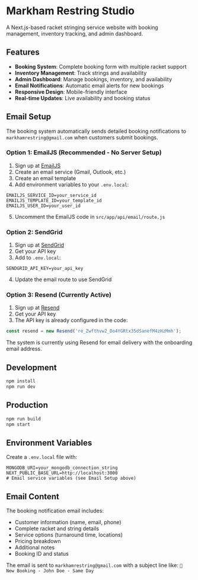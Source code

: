 # Markham Restring Studio

A Next.js-based racket stringing service website with booking management, inventory tracking, and admin dashboard.

## Features

- **Booking System**: Complete booking form with multiple racket support
- **Inventory Management**: Track strings and availability
- **Admin Dashboard**: Manage bookings, inventory, and availability
- **Email Notifications**: Automatic email alerts for new bookings
- **Responsive Design**: Mobile-friendly interface
- **Real-time Updates**: Live availability and booking status

## Email Setup

The booking system automatically sends detailed booking notifications to `markhamrestring@gmail.com` when customers submit bookings.

### Option 1: EmailJS (Recommended - No Server Setup)

1. Sign up at [EmailJS](https://www.emailjs.com/)
2. Create an email service (Gmail, Outlook, etc.)
3. Create an email template
4. Add environment variables to your `.env.local`:

```env
EMAILJS_SERVICE_ID=your_service_id
EMAILJS_TEMPLATE_ID=your_template_id
EMAILJS_USER_ID=your_user_id
```

5. Uncomment the EmailJS code in `src/app/api/email/route.js`

### Option 2: SendGrid

1. Sign up at [SendGrid](https://sendgrid.com/)
2. Get your API key
3. Add to `.env.local`:

```env
SENDGRID_API_KEY=your_api_key
```

4. Update the email route to use SendGrid

### Option 3: Resend (Currently Active)

1. Sign up at [Resend](https://resend.com/)
2. Get your API key
3. The API key is already configured in the code:

```javascript
const resend = new Resend('re_Zwfthvw2_Do4YGRtx35dSanefM4zHzMmh');
```

The system is currently using Resend for email delivery with the onboarding email address.

## Development

```bash
npm install
npm run dev
```

## Production

```bash
npm run build
npm start
```

## Environment Variables

Create a `.env.local` file with:

```env
MONGODB_URI=your_mongodb_connection_string
NEXT_PUBLIC_BASE_URL=http://localhost:3000
# Email service variables (see Email Setup above)
```

## Email Content

The booking notification email includes:

- Customer information (name, email, phone)
- Complete racket and string details
- Service options (turnaround time, locations)
- Pricing breakdown
- Additional notes
- Booking ID and status

The email is sent to `markhamrestring@gmail.com` with a subject line like:
`🎾 New Booking - John Doe - Same Day`
